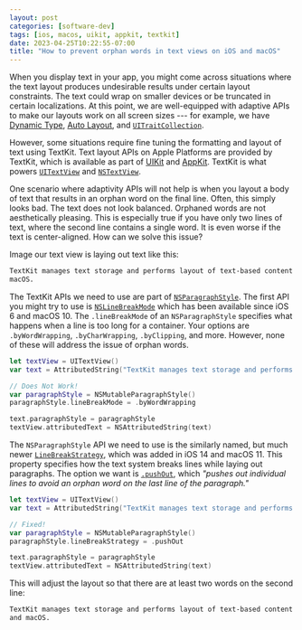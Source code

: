 ```yaml
---
layout: post
categories: [software-dev]
tags: [ios, macos, uikit, appkit, textkit]
date: 2023-04-25T10:22:55-07:00
title: "How to prevent orphan words in text views on iOS and macOS"
---
```


When you display text in your app, you might come across situations where the text layout produces undesirable results under certain layout constraints. The text could wrap on smaller devices or be truncated in certain localizations. At this point, we are well-equipped with adaptive APIs to make our layouts work on all screen sizes --- for example, we have [Dynamic Type](https://developer.apple.com/documentation/uikit/uifont/scaling_fonts_automatically), [Auto Layout](https://developer.apple.com/documentation/uikit/view_layout), and [`UITraitCollection`](https://developer.apple.com/documentation/uikit/uitraitcollection).

<!--excerpt-->

However, some situations require fine tuning the formatting and layout of text using TextKit. Text layout APIs on Apple Platforms are provided by TextKit, which is available as part of [UIKit](https://developer.apple.com/documentation/uikit/textkit) and [AppKit](https://developer.apple.com/documentation/appkit/textkit). TextKit is what powers [`UITextView`](https://developer.apple.com/documentation/uikit/uitextview) and [`NSTextView`](https://developer.apple.com/documentation/appkit/nstextview).

One scenario where adaptivity APIs will not help is when you layout a body of text that results in an orphan word on the final line. Often, this simply looks bad. The text does not look balanced. Orphaned words are not aesthetically pleasing. This is especially true if you have only two lines of text, where the second line contains a single word. It is even worse if the text is center-aligned. How can we solve this issue?

Image our text view is laying out text like this:

```bash
TextKit manages text storage and performs layout of text-based content on iOS and
macOS.
```

The TextKit APIs we need to use are part of [`NSParagraphStyle`](https://developer.apple.com/documentation/uikit/nsparagraphstyle). The first API you might try to use is [`NSLineBreakMode`](https://developer.apple.com/documentation/uikit/nslinebreakmode) which has been available since iOS 6 and macOS 10. The `.lineBreakMode` of an `NSParagraphStyle` specifies what happens when a line is too long for a container. Your options are `.byWordWrapping`, `.byCharWrapping`, `.byClipping`, and more. However, none of these will address the issue of orphan words.

```swift
let textView = UITextView()
var text = AttributedString("TextKit manages text storage and performs layout of text-based content on iOS and macOS.")

// Does Not Work!
var paragraphStyle = NSMutableParagraphStyle()
paragraphStyle.lineBreakMode = .byWordWrapping

text.paragraphStyle = paragraphStyle
textView.attributedText = NSAttributedString(text)
```

The `NSParagraphStyle` API we need to use is the similarly named, but much newer [`LineBreakStrategy`](https://developer.apple.com/documentation/uikit/nsparagraphstyle/linebreakstrategy), which was added in iOS 14 and macOS 11. This property specifies how the text system breaks lines while laying out paragraphs. The option we want is [`.pushOut`](https://developer.apple.com/documentation/uikit/nsparagraphstyle/linebreakstrategy/3667460-pushout), which _"pushes out individual lines to avoid an orphan word on the last line of the paragraph."_

```swift
let textView = UITextView()
var text = AttributedString("TextKit manages text storage and performs layout of text-based content on iOS and macOS.")

// Fixed!
var paragraphStyle = NSMutableParagraphStyle()
paragraphStyle.lineBreakStrategy = .pushOut

text.paragraphStyle = paragraphStyle
textView.attributedText = NSAttributedString(text)
```

This will adjust the layout so that there are at least two words on the second line:

```bash
TextKit manages text storage and performs layout of text-based content on iOS
and macOS.
```
